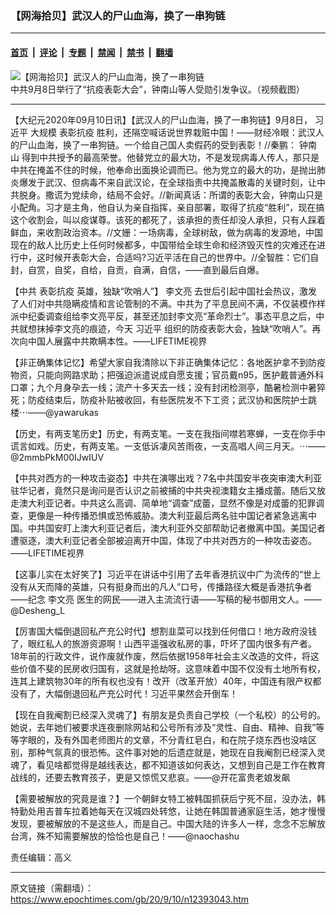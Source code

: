 ### 【网海拾贝】武汉人的尸山血海，换了一串狗链

---

#### [首页](../../../..?n12393043) &nbsp;|&nbsp; [评论](../../../../../epoch-comment?n12393043) &nbsp;|&nbsp; [专题](../../../../../epoch-special?n12393043) &nbsp;|&nbsp; [禁闻](../../../../../epoch-news?n12393043) &nbsp;|&nbsp; [禁书](../../../../../books?n12393043) &nbsp;|&nbsp; [翻墙](https://github.com/gfw-breaker/nogfw/blob/master/README.md?n12393043)


<div><img alt="【网海拾贝】武汉人的尸山血海，换了一串狗链" class="attachment-djy_600_400 size-djy_600_400 wp-post-image" src="https://i.epochtimes.com/assets/uploads/2020/09/GettyImages-1228394417-600x400-1.jpg"/>
<div class="caption">
 中共9月8日举行了“抗疫表彰大会”，钟南山等人受勋引发争议。（视频截图）
</div></div><hr/><div class="post_content" id="artbody" itemprop="articleBody">
 <!-- article content begin -->
 <p>
  【大纪元2020年09月10日讯】【武汉人的尸山血海，换了一串狗链】9月8日，
  <ok href="https://www.epochtimes.com/gb/tag/%E4%B9%A0%E8%BF%91%E5%B9%B3.html">
   习近平
  </ok>
  大规模
  <ok href="https://www.epochtimes.com/gb/tag/%E8%A1%A8%E5%BD%B0%E6%8A%97%E7%96%AB.html">
   表彰抗疫
  </ok>
  胜利，还隔空喊话说世界栽赃中国！——财经冷眼：武汉人的尸山血海，换了一串狗链。一个给自己国人卖假药的受到表彰！//秦鹏：
  <ok href="https://www.epochtimes.com/gb/tag/%E9%92%9F%E5%8D%97%E5%B1%B1.html">
   钟南山
  </ok>
  得到中共授予的最高荣誉。他替党立的最大功，不是发现病毒人传人，那只是中共在掩盖不住的时候，他奉命出面换论调而已。他为党立的最大的功，是抛出肺炎爆发于武汉、但病毒不来自武汉论，在全球指责中共掩盖散毒的关键时刻，让中共脱身。撒谎为党续命，结局不会好。//新闻真话：所谓的表彰大会，钟南山只是小配角。习才是主角，他自认为亲自指挥，亲自部署，取得了抗疫“胜利”，现在搞这个收割会，叫以疫谋尊。该死的都死了，该承担的责任却没人承担，只有人踩着鲜血，来收割政治资本。//文姗：一场病毒，全球树敌，做为病毒的发源地，中国现在的敌人比历史上任何时候都多，中国带给全球生命和经济毁灭性的灾难还在进行中，这时候开表彰大会，合适吗?习近平活在自己的世界中。//全智胜：它们自封，自赏，自奖，自给，自贡，自满，自信，——直到最后自爆。
 </p>
 <p>
  【中共
  <ok href="https://www.epochtimes.com/gb/tag/%E8%A1%A8%E5%BD%B0%E6%8A%97%E7%96%AB.html">
   表彰抗疫
  </ok>
  英雄，独缺“吹哨人”】
  <ok href="https://www.epochtimes.com/gb/tag/%E6%9D%8E%E6%96%87%E4%BA%AE.html">
   李文亮
  </ok>
  去世后引起中国社会热议，激发了人们对中共隐瞒疫情和言论管制的不满。中共为了平息民间不满，不仅装模作样派中纪委调查组给李文亮平反，甚至还加封李文亮“革命烈士”。事态平息之后，中共就想抹掉李文亮的痕迹，今天
  <ok href="https://www.epochtimes.com/gb/tag/%E4%B9%A0%E8%BF%91%E5%B9%B3.html">
   习近平
  </ok>
  组织的防疫表彰大会，独缺“吹哨人”。再次向中国人展露中共欺瞒本性。——LIFETIME视界
 </p>
 <p>
  【非正确集体记忆】希望大家自我清除以下非正确集体记忆：各地医护拿不到防疫物资，只能向网路求助；把强迫派遣说成自愿支援；官员戴n95，医护戴普通外科口罩；九个月身孕去一线；流产十多天去一线；没有封闭检测亭，酷暑检测中暑猝死；防疫结束后，防疫补贴被收回，有些医院发不下工资；武汉协和医院护士跳楼⋯——@yawarukas
 </p>
 <p>
  【历史，有两支笔历史】历史，有两支笔。一支在我指间噤若寒蝉，一支在你手中谎言如戏。历史，有两支笔。一支低诉凄风苦雨夜，一支高唱人间三月天。⋯——@2mmbPkM00IJwIUV
 </p>
 <p>
  【中共对西方的一种攻击姿态】中共在演哪出戏？7名中共国安半夜突审澳大利亚驻华记者，竟然只是询问是否认识之前被捕的中共央视澳籍女主播成蕾。随后又放走澳大利亚记者。中共这么高调、简单地“调查”成蕾，显然不像是对成蕾的犯罪调查，更像是一种传播恐惧或恐怖威胁。澳大利亚最后两名驻中国记者紧急逃离中国。中共国安盯上澳大利亚记者后，澳大利亚外交部帮助记者撤离中国。美国记者遭驱逐，澳大利亚记者全部被迫离开中国，体现了中共对西方的一种攻击姿态。——LIFETIME视界
 </p>
 <p>
  【这事儿实在太好笑了】习近平在讲话中引用了去年香港抗议中广为流传的“世上没有从天而降的英雄，只有挺身而出的凡人”口号，传播路径大概是香港抗争者——纪念
  <ok href="https://www.epochtimes.com/gb/tag/%E6%9D%8E%E6%96%87%E4%BA%AE.html">
   李文亮
  </ok>
  医生的网民——进入主流流行语——写稿的秘书御用文人。——@Desheng_L
 </p>
 <p>
  【厉害国大幅倒退回私产充公时代】想割韭菜可以找到任何借口！地方政府没钱了，眼红私人的旅游资源啊！山西平遥强收私房的事，吓坏了国内很多有产者。18年前的行政文件，说作废就作废，然后依据1958年社会主义改造的文件，将这些价值不斐的民房收归国有，这就是抢劫呀。这意味着中国不仅没有土地所有权，连其上建筑物30年的所有权也没有！改开（改革开放）40年，中国连有限产权都没有了，大幅倒退回私产充公时代！习近平果然会开倒车！
 </p>
 <p>
  【现在自我阉割已经深入灵魂了】有朋友是负责自己学校（一个私校）的公号的。她说，去年她们被要求连夜删除网站和公号所有涉及“灵性、自由、精神、自我”等等字眼的，及有外国老师图片的文章，不分青红皂白，和在院子烧东西也没啥区别，那种气氛真的很恐怖。这件事对她的后遗症就是，她现在自我阉割已经深入灵魂了，看见啥都觉得是越线表达，都不知道该如何表达，又想到自己是工作在教育战线的，还要去教育孩子，更是又惊慌又悲哀。——@开花富贵老娘发飙
 </p>
 <p>
  【需要被解放的究竟是谁？】一个朝鲜女特工被韩国抓获后宁死不屈，没办法，韩特勤处用吉普车拉着她每天在汉城四处转悠，让她在韩国普通家庭生活，她才慢慢发现，要被解放的不是这些人，而是自己。中国大陆的许多人一样，念念不忘解放台湾，殊不知需要解放的恰恰也是自己！——@naochashu
 </p>
 <p>
  责任编辑：高义
 </p>
 <!-- article content end -->
 <div id="below_article_ad">
 </div>
</div>


---

原文链接（需翻墙）：https://www.epochtimes.com/gb/20/9/10/n12393043.htm